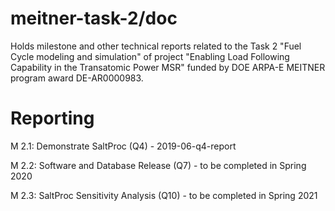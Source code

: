 # meitner-task-2/doc
Holds milestone and other technical reports related to the Task 2 "Fuel Cycle modeling and simulation" of project "Enabling Load Following Capability in the Transatomic Power MSR" funded by DOE ARPA-E MEITNER program award DE-AR0000983. 

# Reporting
M 2.1: Demonstrate SaltProc (Q4) - 2019-06-q4-report


M 2.2: Software and Database Release (Q7) - to be completed in Spring 2020


M 2.3: SaltProc Sensitivity Analysis (Q10) - to be completed  in Spring 2021

